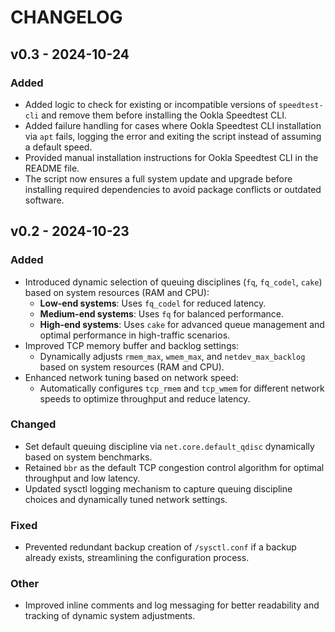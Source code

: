 # CHANGELOG

## v0.3 - 2024-10-24

### Added

- Added logic to check for existing or incompatible versions of `speedtest-cli` and remove them before installing the Ookla Speedtest CLI.
- Added failure handling for cases where Ookla Speedtest CLI installation via `apt` fails, logging the error and exiting the script instead of assuming a default speed.
- Provided manual installation instructions for Ookla Speedtest CLI in the README file.
- The script now ensures a full system update and upgrade before installing required dependencies to avoid package conflicts or outdated software.

## v0.2 - 2024-10-23

### Added

- Introduced dynamic selection of queuing disciplines (`fq`, `fq_codel`, `cake`) based on system resources (RAM and CPU):
  - **Low-end systems**: Uses `fq_codel` for reduced latency.
  - **Medium-end systems**: Uses `fq` for balanced performance.
  - **High-end systems**: Uses `cake` for advanced queue management and optimal performance in high-traffic scenarios.
- Improved TCP memory buffer and backlog settings:
  - Dynamically adjusts `rmem_max`, `wmem_max`, and `netdev_max_backlog` based on system resources (RAM and CPU).
- Enhanced network tuning based on network speed:
  - Automatically configures `tcp_rmem` and `tcp_wmem` for different network speeds to optimize throughput and reduce latency.

### Changed

- Set default queuing discipline via `net.core.default_qdisc` dynamically based on system benchmarks.
- Retained `bbr` as the default TCP congestion control algorithm for optimal throughput and low latency.
- Updated sysctl logging mechanism to capture queuing discipline choices and dynamically tuned network settings.

### Fixed

- Prevented redundant backup creation of `/sysctl.conf` if a backup already exists, streamlining the configuration process.

### Other

- Improved inline comments and log messaging for better readability and tracking of dynamic system adjustments.
